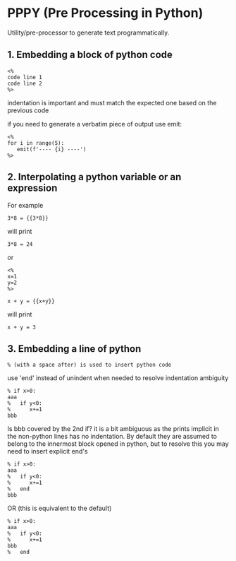 # PPPY (Pre Processing in Python)

Utility/pre-processor to generate text programmatically.


## 1. Embedding a block of python code

    <%
    code line 1
    code line 2
    %>

indentation is important and must match the expected one based on the previous
code

if you need to generate a verbatim piece of output use emit:

    <%
    for i in range(5):
       emit(f'---- {i} ----')
    %>



## 2. Interpolating a python variable or an expression

For example 

    3*8 = {{3*8}}

will print

    3*8 = 24

or

    <%
    x=1
    y=2
    %>

    x + y = {{x+y}}

will print

    x + y = 3



## 3. Embedding a line of python

    % (with a space after) is used to insert python code

use 'end' instead of unindent when needed to resolve indentation ambiguity

    % if x>0:
    aaa
    %   if y<0:
    %      x+=1
    bbb  

Is bbb covered by the 2nd if?  it is a bit ambiguous as the prints implicit
in the non-python lines has no indentation. By default they are assumed to 
belong to the innermost block opened in python, but to resolve this you may 
need to insert explicit end's

    % if x>0:
    aaa
    %   if y<0:
    %      x+=1
    %   end
    bbb  

OR (this is equivalent to the default)

    % if x>0:
    aaa
    %   if y<0:
    %      x+=1
    bbb  
    %   end

